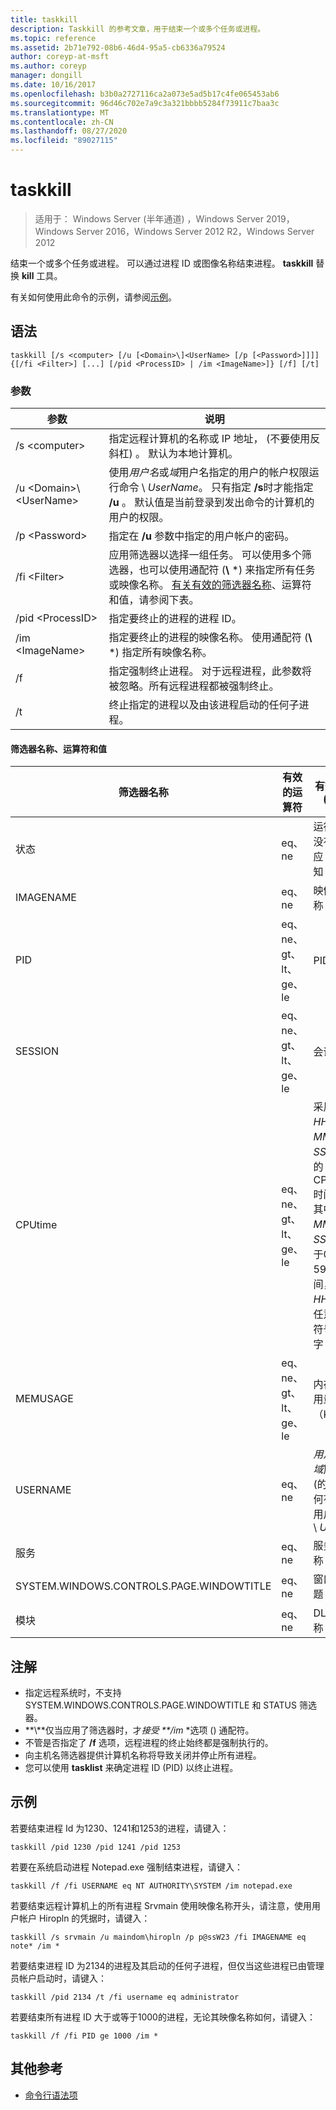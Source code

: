 ```yaml
---
title: taskkill
description: Taskkill 的参考文章，用于结束一个或多个任务或进程。
ms.topic: reference
ms.assetid: 2b71e792-08b6-46d4-95a5-cb6336a79524
author: coreyp-at-msft
ms.author: coreyp
manager: dongill
ms.date: 10/16/2017
ms.openlocfilehash: b3b0a2727116ca2a073e5ad5b17c4fe065453ab6
ms.sourcegitcommit: 96d46c702e7a9c3a321bbbb5284f73911c7baa3c
ms.translationtype: MT
ms.contentlocale: zh-CN
ms.lasthandoff: 08/27/2020
ms.locfileid: "89027115"
---
```

# <a name="taskkill"></a>taskkill

> 适用于： Windows Server (半年通道) ，Windows Server 2019，Windows Server 2016，Windows Server 2012 R2，Windows Server 2012

结束一个或多个任务或进程。 可以通过进程 ID 或图像名称结束进程。 **taskkill** 替换 **kill** 工具。

有关如何使用此命令的示例，请参阅[示例](#examples)。

## <a name="syntax"></a>语法

```
taskkill [/s <computer> [/u [<Domain>\]<UserName> [/p [<Password>]]]] {[/fi <Filter>] [...] [/pid <ProcessID> | /im <ImageName>]} [/f] [/t]
```

### <a name="parameters"></a>参数

|         参数         |                                                                                                                                        说明                                                                                                                                        |
|---------------------------|-------------------------------------------------------------------------------------------------------------------------------------------------------------------------------------------------------------------------------------------------------------------------------------------|
|      /s \<computer>       |                                                                                    指定远程计算机的名称或 IP 地址， (不要使用反斜杠) 。 默认为本地计算机。                                                                                     |
| /u \<Domain>\\\<UserName> | 使用*用户名*或*域*用户名指定的用户的帐户权限运行命令 \\ *UserName*。 只有指定 **/s**时才能指定 **/u** 。 默认值是当前登录到发出命令的计算机的用户的权限。 |
|      /p \<Password>       |                                                                                                   指定在 **/u** 参数中指定的用户帐户的密码。                                                                                                   |
|       /fi \<Filter>       |          应用筛选器以选择一组任务。 可以使用多个筛选器，也可以使用通配符 (**\\** \*) 来指定所有任务或映像名称。 [有关有效的筛选器名称](#filter-names-operators-and-values)、运算符和值，请参阅下表。           |
|     /pid \<ProcessID>     |                                                                                                                 指定要终止的进程的进程 ID。                                                                                                                 |
|     /im \<ImageName>      |                                                                                指定要终止的进程的映像名称。 使用通配符 (**\\** \*) 指定所有映像名称。                                                                                |
|            /f             |                                                                    指定强制终止进程。 对于远程进程，此参数将被忽略。所有远程进程都被强制终止。                                                                     |
|            /t              |                                                                                                          终止指定的进程以及由该进程启动的任何子进程。                                                                                                          |

#### <a name="filter-names-operators-and-values"></a>筛选器名称、运算符和值

| 筛选器名称 |    有效的运算符     |                                                                有效值 (s)                                                                 |
|-------------|------------------------|----------------------------------------------------------------------------------------------------------------------------------------------|
|   状态    |         eq、ne         |                                                 运行 &#124; 没有响应 &#124; 未知                                                 |
|  IMAGENAME  |         eq、ne         |                                                                  映像名称                                                                  |
|     PID     | eq、ne、gt、lt、ge、le |                                                                  PID 值                                                                   |
|   SESSION   | eq、ne、gt、lt、ge、le |                                                                会话号                                                                |
|   CPUtime   | eq、ne、gt、lt、ge、le | 采用 <em>HH</em>**：**<em>MM</em>**：**<em>SS</em>格式的 CPU 时间，其中 *MM* 和 *SS* 介于0到59之间， *HH* 是任意无符号数字 |
|  MEMUSAGE   | eq、ne、gt、lt、ge、le |                                                              内存使用量（KB）                                                              |
|  USERNAME   |         eq、ne         |                                               *用户*或*域*用户 (的任何有效用户名 \\ *User*)                                                |
|  服务   |         eq、ne         |                                                                 服务名称                                                                 |
| SYSTEM.WINDOWS.CONTROLS.PAGE.WINDOWTITLE |         eq、ne         |                                                                 窗口标题                                                                 |
|   模块   |         eq、ne         |                                                                   DLL 名称                                                                   |

## <a name="remarks"></a>注解
* 指定远程系统时，不支持 SYSTEM.WINDOWS.CONTROLS.PAGE.WINDOWTITLE 和 STATUS 筛选器。
* **\\**仅当应用了筛选器时，才<em>接受 **/im</em> *选项 () 通配符。
* 不管是否指定了 **/f** 选项，远程进程的终止始终都是强制执行的。
* 向主机名筛选器提供计算机名称将导致关闭并停止所有进程。
* 您可以使用 **tasklist** 来确定进程 ID (PID) 以终止进程。

## <a name="examples"></a>示例

若要结束进程 Id 为1230、1241和1253的进程，请键入：

```
taskkill /pid 1230 /pid 1241 /pid 1253
```

若要在系统启动进程 Notepad.exe 强制结束进程，请键入：

```
taskkill /f /fi USERNAME eq NT AUTHORITY\SYSTEM /im notepad.exe
```

若要结束远程计算机上的所有进程 Srvmain 使用映像名称开头，请注意，使用用户帐户 Hiropln 的凭据时，请键入：

```
taskkill /s srvmain /u maindom\hiropln /p p@ssW23 /fi IMAGENAME eq note* /im *
```

若要结束进程 ID 为2134的进程及其启动的任何子进程，但仅当这些进程已由管理员帐户启动时，请键入：

```
taskkill /pid 2134 /t /fi username eq administrator
```

若要结束所有进程 ID 大于或等于1000的进程，无论其映像名称如何，请键入：

```
taskkill /f /fi PID ge 1000 /im *
```

## <a name="additional-references"></a>其他参考
- [命令行语法项](command-line-syntax-key.md)
